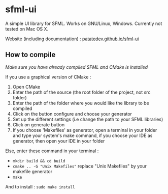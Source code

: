 sfml-ui
=======

A simple UI library for SFML. Works on GNU/Linux, Windows. Currently not tested on Mac OS X.

Website (including documentation) : [patatedev.github.io/sfml-ui](http://patatedev.github.io/sfml-ui)

How to compile
--------------
_Make sure you have already compiled SFML and CMake is installed_

If you use a graphical version of CMake :

1. Open CMake
2. Enter the path of the source (the root folder of the project, not src folder)
3. Enter the path of the folder where you would like the library to be compiled
4. Click on the button configure and choose your generator
5. Set up the different settings (i.e change the path to your SFML libraries)
6. Click on generate button
7. If you choose 'Makefiles' as generator, open a terminal in your folder and type your system's make command, if you choose your IDE as generator, then open your IDE in your folder

Else, enter these command in your terminal :

+ `mkdir build && cd build`
+ `cmake .. -G "Unix Makefiles"` replace "Unix Makefiles" by your makefile generator
+ `make`

And to install : `sudo make install`

